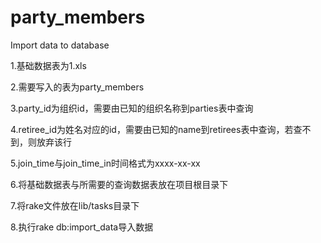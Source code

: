 party_members
=============

Import data to database


1.基础数据表为1.xls

2.需要写入的表为party_members

3.party_id为组织id，需要由已知的组织名称到parties表中查询

4.retiree_id为姓名对应的id，需要由已知的name到retirees表中查询，若查不到，则放弃该行

5.join_time与join_time_in时间格式为xxxx-xx-xx

6.将基础数据表与所需要的查询数据表放在项目根目录下

7.将rake文件放在lib/tasks目录下

8.执行rake db:import_data导入数据

